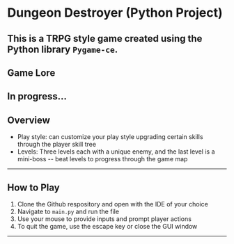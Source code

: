 # Dungeon Destroyer (Python Project)

This is a TRPG style game created using the Python library `Pygame-ce`. 
---

## Game Lore
In progress...
---

## Overview
- Play style: can customize your play style upgrading certain skills through the player skill tree
- Levels: Three levels each with a unique enemy, and the last level is a mini-boss -- beat levels to progress through the game map
---

## How to Play 

1. Clone the Github respository and open with the IDE of your choice
2. Navigate to `main.py` and run the file
3. Use your mouse to provide inputs and prompt player actions
4. To quit the game, use the escape key or close the GUI window
---


